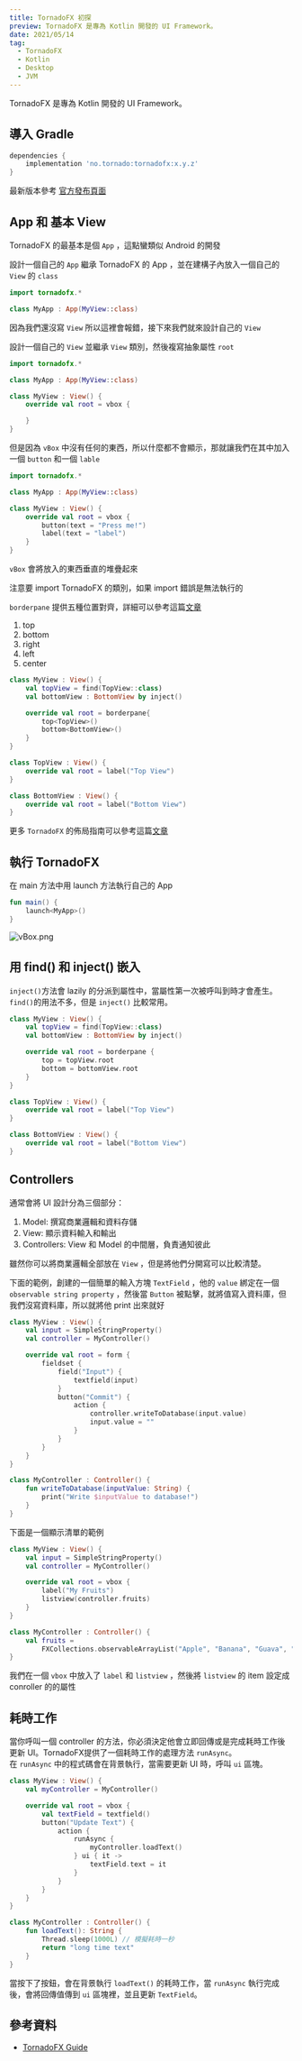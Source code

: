 ```yaml
---
title: TornadoFX 初探
preview: TornadoFX 是專為 Kotlin 開發的 UI Framework。
date: 2021/05/14
tag: 
  - TornadoFX
  - Kotlin
  - Desktop
  - JVM
---
```


TornadoFX 是專為 Kotlin 開發的 UI Framework。

## 導入 Gradle

```gradle
dependencies {
    implementation 'no.tornado:tornadofx:x.y.z'
}
```

最新版本參考 [官方發布頁面](https://github.com/edvin/tornadofx/releases)

## App 和 基本 View

TornadoFX 的最基本是個 `App` ，這點蠻類似 Android 的開發  

設計一個自己的 `App` 繼承 TornadoFX 的 App ，並在建構子內放入一個自己的 `View` 的 `class`

```kotlin
import tornadofx.*

class MyApp : App(MyView::class)
```

因為我們還沒寫 `View` 所以這裡會報錯，接下來我們就來設計自己的 `View`  

設計一個自己的 `View` 並繼承 `View` 類別，然後複寫抽象屬性 `root`

```kotlin
import tornadofx.*

class MyApp : App(MyView::class)

class MyView : View() {
    override val root = vbox {

    }
}
```

但是因為 `vBox` 中沒有任何的東西，所以什麼都不會顯示，那就讓我們在其中加入一個 `button` 和一個 `lable`

```kotlin
import tornadofx.*

class MyApp : App(MyView::class)

class MyView : View() {
    override val root = vbox {
        button(text = "Press me!")
        label(text = "label")
    }
}
```

`vBox` 會將放入的東西垂直的堆疊起來

注意要 import TornadoFX 的類別，如果 import 錯誤是無法執行的

`borderpane` 提供五種位置對齊，詳細可以參考這篇[文章](https://www.yiibai.com/javafx/javafx_borderpane.html)

1. top
2. bottom
3. right
4. left
5. center

```kotlin
class MyView : View() {
    val topView = find(TopView::class)
    val bottomView : BottomView by inject()

    override val root = borderpane{
        top<TopView>()
        bottom<BottomView>()
    }
}

class TopView : View() {
    override val root = label("Top View")
}

class BottomView : View() {
    override val root = label("Bottom View")
}
```

更多 `TornadoFX` 的佈局指南可以參考這篇[文章](https://www.jianshu.com/p/e387c5ff38e3)

## 執行 TornadoFX

在 main 方法中用 launch 方法執行自己的 App

```kotlin
fun main() {
    launch<MyApp>()
}
```

![vBox.png](https://i.loli.net/2019/10/30/Tn5MVsm61fkBp3S.png)

## 用 find() 和 inject() 嵌入

`inject()`方法會 lazily 的分派到屬性中，當屬性第一次被呼叫到時才會產生。`find()`的用法不多，但是 `inject()` 比較常用。

```kotlin
class MyView : View() {
    val topView = find(TopView::class)
    val bottomView : BottomView by inject()

    override val root = borderpane {
        top = topView.root
        bottom = bottomView.root
    }
}

class TopView : View() {
    override val root = label("Top View")
}

class BottomView : View() {
    override val root = label("Bottom View")
}
```

## Controllers

通常會將 UI 設計分為三個部分：

1. Model: 撰寫商業邏輯和資料存儲
2. View: 顯示資料輸入和輸出
3. Controllers: View 和 Model 的中間層，負責通知彼此

雖然你可以將商業邏輯全部放在 `View` ，但是將他們分開寫可以比較清楚。  

下面的範例，創建的一個簡單的輸入方塊 `TextField` ，他的 `value` 綁定在一個 `observable string property` ，然後當 `Button` 被點擊，就將值寫入資料庫，但我們沒寫資料庫，所以就將他 print 出來就好

```kotlin
class MyView : View() {
    val input = SimpleStringProperty()
    val controller = MyController()

    override val root = form {
        fieldset {
            field("Input") {
                textfield(input)
            }
            button("Commit") {
                action {
                    controller.writeToDatabase(input.value)
                    input.value = ""
                }
            }
        }
    }
}

class MyController : Controller() {
    fun writeToDatabase(inputValue: String) {
        print("Write $inputValue to database!")
    }
}
```

下面是一個顯示清單的範例

```kotlin
class MyView : View() {
    val input = SimpleStringProperty()
    val controller = MyController()

    override val root = vbox {
        label("My Fruits")
        listview(controller.fruits)
    }
}

class MyController : Controller() {
    val fruits =
        FXCollections.observableArrayList("Apple", "Banana", "Guava", "Orange")
}
```

我們在一個 `vbox` 中放入了 `label` 和 `listview` ，然後將 `listview` 的 item 設定成 conroller 的的屬性

## 耗時工作

當你呼叫一個 controller 的方法，你必須決定他會立即回傳或是完成耗時工作後更新 UI。TornadoFX提供了一個耗時工作的處理方法 `runAsync`。  
在 `runAsync` 中的程式碼會在背景執行，當需要更新 UI 時，呼叫 `ui` 區塊。

```kotlin
class MyView : View() {
    val myController = MyController()

    override val root = vbox {
        val textField = textfield()
        button("Update Text") {
            action {
                runAsync {
                    myController.loadText()
                } ui { it ->
                    textField.text = it
                }
            }
        }
    }
}

class MyController : Controller() {
    fun loadText(): String {
        Thread.sleep(1000L) // 模擬耗時一秒
        return "long time text"
    }
}
```

當按下了按鈕，會在背景執行 `loadText()` 的耗時工作，當 `runAsync` 執行完成後，會將回傳值傳到 `ui` 區塊裡，並且更新 `TextField`。

## 參考資料

* [TornadoFX Guide](https://edvin.gitbooks.io/tornadofx-guide/)